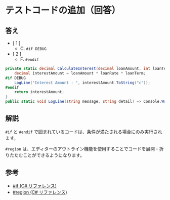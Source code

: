 # テストコードの追加（回答）

## 答え

* [ 1 ]
  * C. `#if DEBUG`
* [ 2 ]
  * F. `#endif`

```csharp
private static decimal CalculateInterest(decimal loanAmount, int loanTerm, decimal loanRate) {
    decimal interestAmount = loanAmount * loanRate * loanTerm;
#if DEBUG
    LogLine("Interest Amount : ", interestAmount.ToString("c"));
#endif
    return interestAmount;
}
public static void LogLine(string message, string detail) => Console.WriteLine("Log: {0} = {1}", message, detail);
```

## 解説

`#if` と `#endif` で囲まれているコードは、条件が満たされる場合にのみ実行されます。

`#region` は、エディターのアウトライン機能を使用することでコードを展開・折りたたむことができるようになります。

## 参考

* [#if (C# リファレンス)](https://docs.microsoft.com/ja-jp/dotnet/csharp/language-reference/preprocessor-directives/preprocessor-if)
* [#region (C# リファレンス)](https://docs.microsoft.com/ja-jp/dotnet/csharp/language-reference/preprocessor-directives/preprocessor-region)
